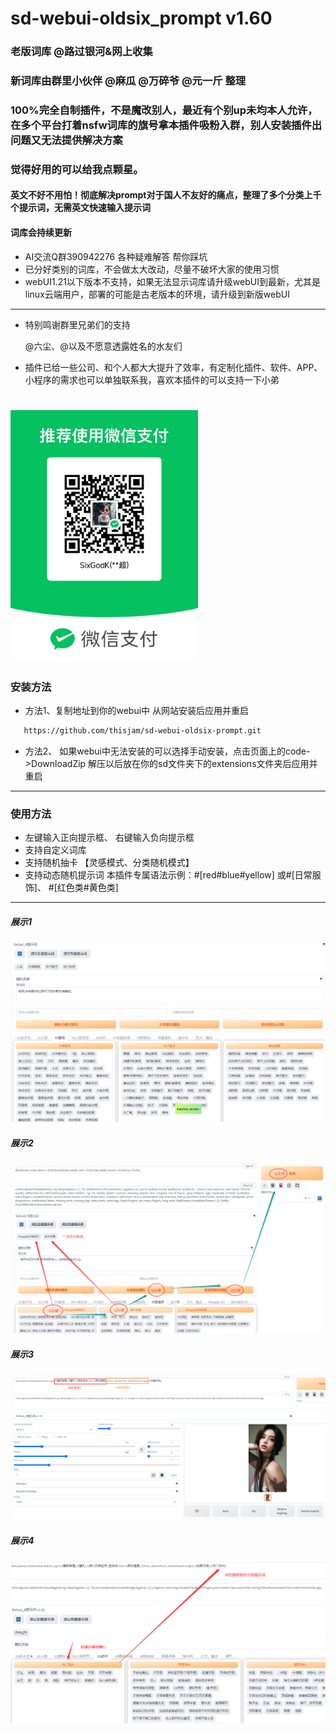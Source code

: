 ﻿ 
 
# sd-webui-oldsix_prompt v1.60
### 老版词库 @路过银河&网上收集
### 新词库由群里小伙伴 @麻瓜 @万碎爷 @元一斤 整理
### 100%完全自制插件，不是魔改别人，最近有个别up未均本人允许，在多个平台打着nsfw词库的旗号拿本插件吸粉入群，别人安装插件出问题又无法提供解决方案 ###
### 觉得好用的可以给我点颗星。
#### 英文不好不用怕！彻底解决prompt对于国人不友好的痛点，整理了多个分类上千个提示词，无需英文快速输入提示词
#### 词库会持续更新
* AI交流Q群390942276 各种疑难解答 帮你踩坑
* 已分好类别的词库，不会做太大改动，尽量不破坏大家的使用习惯
* webUI1.21以下版本不支持，如果无法显示词库请升级webUI到最新，尤其是linux云端用户，部署的可能是古老版本的环境，请升级到新版webUI

--- 
* 特别鸣谢群里兄弟们的支持
  <p> @六尘、@以及不愿意透露姓名的水友们</p>
 
* 插件已给一些公司、和个人都大大提升了效率，有定制化插件、软件、APP、小程序的需求也可以单独联系我，喜欢本插件的可以支持一下小弟
# <img src="imgs/wx.jpg" width="300" height="400" />
### 安装方法
  * 方法1、复制地址到你的webui中 从网站安装后应用并重启 
  ```sh
     https://github.com/thisjam/sd-webui-oldsix-prompt.git
  ```
  * 方法2、 如果webui中无法安装的可以选择手动安装，点击页面上的code->DownloadZip 解压以后放在你的sd文件夹下的extensions文件夹后应用并重启   
--- 
### 使用方法
  *  左键输入正向提示框、 右键输入负向提示框
  *  支持自定义词库
  *  支持随机抽卡 【灵感模式、分类随机模式】
  *  支持动态随机提示词    本插件专属语法示例：#[red#blue#yellow] 或#[日常服饰]、 #[红色类#黄色类]
  ---
  ##### 展示1  
  ![Image text](imgs/1.png)
  ##### 展示2 
  ![Image text](imgs/2.png)
  ##### 展示3
  ![Image text](imgs/3.png)
  ##### 展示4
  ![Image text](imgs/4.png)

